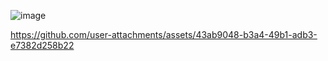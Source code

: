 ![image](https://github.com/user-attachments/assets/afd3f68b-d020-4a44-b9d9-c297cc9a631b)


https://github.com/user-attachments/assets/43ab9048-b3a4-49b1-adb3-e7382d258b22

